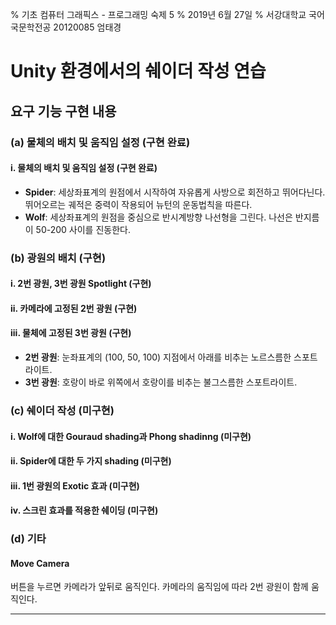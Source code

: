 % 기초 컴퓨터 그래픽스 - 프로그래밍 숙제 5
% 2019년 6월 27일
% 서강대학교 국어국문학전공 20120085 엄태경

# Unity 환경에서의 쉐이더 작성 연습

## 요구 기능 구현 내용

### (a) 물체의 배치 및 움직임 설정 (구현 완료)

#### i. 물체의 배치 및 움직임 설정 (구현 완료)

- __Spider__: 세상좌표계의 원점에서 시작하여 자유롭게 사방으로 회전하고 뛰어다닌다. 뛰어오르는 궤적은 중력이 작용되어 뉴턴의 운동법칙을 따른다.
- __Wolf__: 세상좌표계의 원점을 중심으로 반시계방향 나선형을 그린다. 나선은 반지름이 50-200 사이를 진동한다.

### (b) 광원의 배치 (구현)

#### i. 2번 광원, 3번 광원 Spotlight (구현)

#### ii. 카메라에 고정된 2번 광원 (구현)

#### iii. 물체에 고정된 3번 광원 (구현)

- __2번 광원__: 눈좌표계의 (100, 50, 100) 지점에서 아래를 비추는 노르스름한 스포트라이트.
- __3번 광원__: 호랑이 바로 위쪽에서 호랑이를 비추는 불그스름한 스포트라이트.

### (c) 쉐이더 작성 (미구현)

#### i. Wolf에 대한 Gouraud shading과 Phong shadinng (미구현)

#### ii. Spider에 대한 두 가지 shading (미구현)

#### iii. 1번 광원의 Exotic 효과 (미구현)

#### iv. 스크린 효과를 적용한 쉐이딩 (미구현)

### (d) 기타

#### Move Camera

버튼을 누르면 카메라가 앞뒤로 움직인다. 카메라의 움직임에 따라 2번 광원이 함께 움직인다.

---
<!--markdownlint-disable MD034 -->

